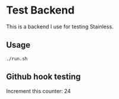 # Test Backend

This is a backend I use for testing Stainless.

## Usage

```
./run.sh
```

## Github hook testing

Increment this counter: 24
